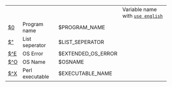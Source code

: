 
<table>
<tr>
<td></td>
<td><td>
<td>Variable name with <code><a href="https://github.com/ReneNyffenegger/about-perl/tree/master/variables#readme">use english</a></code></td>
</tr>
<tr><td><a href="https://github.com/ReneNyffenegger/about-perl/blob/master/variables/0___name_of_program.pl"           >$0 </a></td><td>Program name      </td><td>$PROGRAM_NAME     </td></tr>
<tr><td><a href="https://github.com/ReneNyffenegger/about-perl/blob/master/variables/___list_seperator_(apostrophe).pl">$" </a></td><td>List seperator    </td><td>$LIST_SEPERATOR   </td></tr>
<tr><td><a href="https://github.com/ReneNyffenegger/about-perl/blob/master/variables/%5EE__os_error_info.pl"           >$^E</a></td><td>OS Error          </td><td>$EXTENDED_OS_ERROR</td></tr>
<tr><td><a href="https://github.com/ReneNyffenegger/about-perl/blob/master/variables/%5EO__platform.pl"                >$^O</a></td><td>OS Name           </td><td>$OSNAME           </td></tr>
<tr><td><a href="https://github.com/ReneNyffenegger/about-perl/blob/master/variables/%5EX__perl_executable.pl"         >$^X</a></td><td>Perl executable   </td><td>$EXECUTABLE_NAME  </td></tr>
</table>
